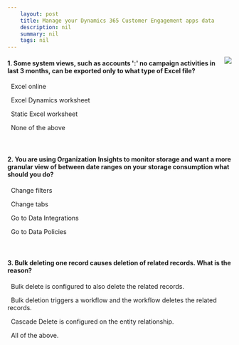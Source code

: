 ```yaml
---
    layout: post
    title: Manage your Dynamics 365 Customer Engagement apps data  
    description: nil
    summary: nil
    tags: nil
---
```



 <a target="_blank" href="https://docs.microsoft.com/en-us/learn/modules/manage-dynamics-365-data/06-knowledge-check/"><i class="fas fa-external-link-alt"></i> </a>
 <img align="right" src="https://docs.microsoft.com/en-us/learn/achievements/manage-dynamics-365-data.svg">
####  1. Some system views, such as accounts ':' no campaign activities in last 3 months, can be exported only to what type of Excel file?


<i class='far fa-square'></i> &nbsp;&nbsp;Excel online

<i class='far fa-square'></i> &nbsp;&nbsp;Excel Dynamics worksheet

<i class='fas fa-check-square' style='color: Dodgerblue;'></i> &nbsp;&nbsp;Static Excel worksheet

<i class='far fa-square'></i> &nbsp;&nbsp;None of the above
<br />
<br />
<br />

####  2. You are using Organization Insights to monitor storage and want a more granular view of between date ranges on your storage consumption what should you do?


<i class='fas fa-check-square' style='color: Dodgerblue;'></i> &nbsp;&nbsp;Change filters

<i class='far fa-square'></i> &nbsp;&nbsp;Change tabs

<i class='far fa-square'></i> &nbsp;&nbsp;Go to Data Integrations

<i class='far fa-square'></i> &nbsp;&nbsp;Go to Data Policies
<br />
<br />
<br />

####  3. Bulk deleting one record causes deletion of related records. What is the reason?


<i class='far fa-square'></i> &nbsp;&nbsp;Bulk delete is configured to also delete the related records.

<i class='far fa-square'></i> &nbsp;&nbsp;Bulk deletion triggers a workflow and the workflow deletes the related records.

<i class='fas fa-check-square' style='color: Dodgerblue;'></i> &nbsp;&nbsp;Cascade Delete is configured on the entity relationship.

<i class='far fa-square'></i> &nbsp;&nbsp;All of the above.
<br />
<br />
<br />
